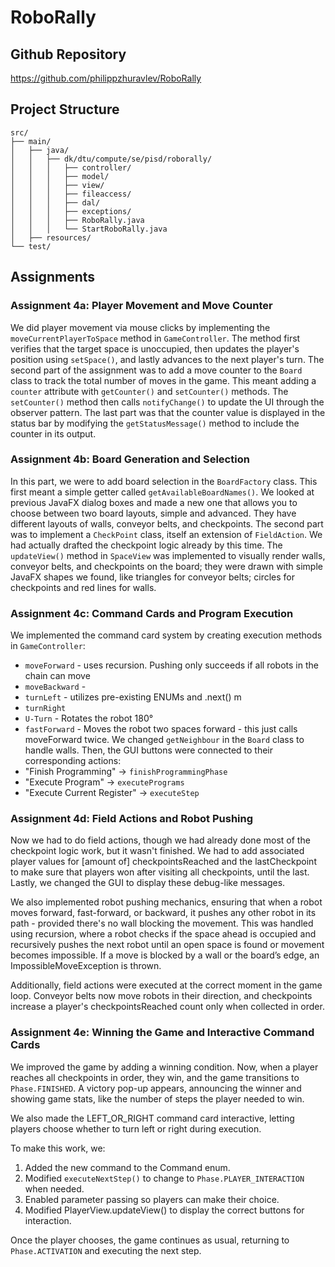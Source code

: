 # RoboRally

## Github Repository
https://github.com/philippzhuravlev/RoboRally

## Project Structure
```
src/
├── main/
│   ├── java/
│   │   ├── dk/dtu/compute/se/pisd/roborally/
│   │   │   ├── controller/
│   │   │   ├── model/
│   │   │   ├── view/
│   │   │   ├── fileaccess/
│   │   │   ├── dal/
│   │   │   ├── exceptions/
│   │   │   ├── RoboRally.java
│   │   │   └── StartRoboRally.java
│   ├── resources/
└── test/
```

## Assignments

### Assignment 4a: Player Movement and Move Counter

We did player movement via mouse clicks by implementing the `moveCurrentPlayerToSpace` method in `GameController`. The method first verifies that the target space is unoccupied, then updates the player's position using `setSpace()`, and lastly advances to the next player's turn. The second part of the assignment was to add a move counter to the `Board` class to track the total number of moves in the game. This meant adding a `counter` attribute with `getCounter()` and `setCounter()` methods. The `setCounter()` method then calls `notifyChange()` to update the UI through the observer pattern. The last part was that the counter value is displayed in the status bar by modifying the `getStatusMessage()` method to include the counter in its output.

### Assignment 4b: Board Generation and Selection

In this part, we were to add board selection in the `BoardFactory` class. This first meant a simple getter called `getAvailableBoardNames()`. We looked at previous JavaFX dialog boxes and made a new one that allows you to choose between two board layouts, simple and advanced. They have different layouts of walls, conveyor belts, and checkpoints. The second part was to implement a `CheckPoint` class, itself an extension of `FieldAction`. We had actually drafted the checkpoint logic already by this time. The `updateView()` method in `SpaceView` was implemented to visually render walls, conveyor belts, and checkpoints on the board; they were drawn with simple JavaFX shapes we found, like triangles for conveyor belts; circles for checkpoints and red lines for walls.

### Assignment 4c: Command Cards and Program Execution

We implemented the command card system by creating execution methods in `GameController`:
- `moveForward` - uses recursion. Pushing only succeeds if all robots in the chain can move
- `moveBackward` -
- `turnLeft` - utilizes pre-existing ENUMs and .next() m
- `turnRight`
- `U-Turn` - Rotates the robot 180°
- `fastForward` - Moves the robot two spaces forward - this just calls moveForward twice.
  We changed `getNeighbour` in the `Board` class to handle walls. Then, the GUI buttons were connected to their corresponding actions:
- "Finish Programming" → `finishProgrammingPhase`
- "Execute Program" → `executePrograms`
- "Execute Current Register" → `executeStep`

### Assignment 4d: Field Actions and Robot Pushing

Now we had to do field actions, though we had already done most of the checkpoint logic work, but it wasn't finished. We had to add associated player values for [amount of] checkpointsReached and the lastCheckpoint to make sure that players won after visiting all checkpoints, until the last. Lastly, we changed the GUI to display these debug-like messages.

We also implemented robot pushing mechanics, ensuring that when a robot moves forward, fast-forward, or backward, it pushes any other robot in its path - provided there's no wall blocking the movement. This was handled using recursion, where a robot checks if the space ahead is occupied and recursively pushes the next robot until an open space is found or movement becomes impossible. If a move is blocked by a wall or the board’s edge, an ImpossibleMoveException is thrown.

Additionally, field actions were executed at the correct moment in the game loop. Conveyor belts now move robots in their direction, and checkpoints increase a player's checkpointsReached count only when collected in order.

### Assignment 4e: Winning the Game and Interactive Command Cards

We improved the game by adding a winning condition. Now, when a player reaches all checkpoints in order, they win, and the game transitions to `Phase.FINISHED`. A victory pop-up appears, announcing the winner and showing game stats, like the number of steps the player needed to win.

We also made the LEFT_OR_RIGHT command card interactive, letting players choose whether to turn left or right during execution.

To make this work, we:
1. Added the new command to the Command enum.
2. Modified `executeNextStep()` to change to `Phase.PLAYER_INTERACTION` when needed.
3. Enabled parameter passing so players can make their choice.
4. Modified PlayerView.updateView() to display the correct buttons for interaction.

Once the player chooses, the game continues as usual, returning to `Phase.ACTIVATION` and executing the next step.
